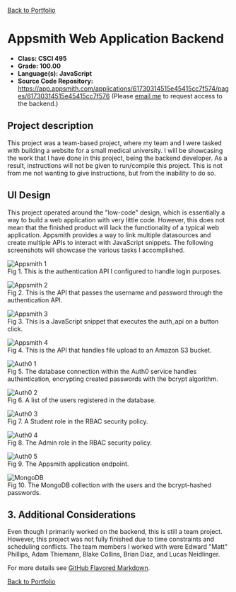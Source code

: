 [Back to Portfolio](./)

Appsmith Web Application Backend
===============

-   **Class: CSCI 495** 
-   **Grade: 100.00**
-   **Language(s): JavaScript**
-   **Source Code Repository:** https://app.appsmith.com/applications/61730314515e45415cc7f574/pages/61730314515e45415cc7f576
    (Please [email me](mailto:HMAckerman@csustudent.net?subject=GitHub%20Access) to request access to the backend.)

## Project description

This project was a team-based project, where my team and I were tasked with building a website for a small medical university. I will be showcasing the work that I have done in this project, being the backend developer. As a result, instructions will not be given to run/compile this project. This is not from me not wanting to give instructions, but from the inability to do so. 

## UI Design

This project operated around the "low-code" design, which is essentially a way to build a web application with very little code. However, this does not mean that the finished product will lack the functionality of a typical web application. Appsmith provides a way to link multiple datasources and create multiple APIs to interact with JavaScript snippets. The following screenshots will showcase the various tasks I accomplished. 

![Appsmith 1](images/appsmithfig1.jpg)<br>
Fig 1. This is the authentication API I configured to handle login purposes.

![Appsmith 2](images/appsmithfig2.jpg)<br>
Fig 2. This is the API that passes the username and password through the authentication API.

![Appsmith 3](images/appsmithfig4.jpg)<br>
Fig 3. This is a JavaScript snippet that executes the auth_api on a button click.

![Appsmith 4](images/appsmithfig3.jpg)<br>
Fig 4. This is the API that handles file upload to an Amazon S3 bucket. 

![Auth0 1](images/auth0fig1.jpg)<br>
Fig 5. The database connection within the Auth0 service handles authentication, encrypting created passwords with the bcrypt algorithm.

![Auth0 2](images/auth0fig2.jpg)<br>
Fig 6. A list of the users registered in the database.

![Auth0 3](images/auth0fig3.jpg)<br>
Fig 7. A Student role in the RBAC security policy.

![Auth0 4](images/auth0fig4.jpg)<br>
Fig 8. The Admin role in the RBAC security policy.

![Auth0 5](images/auth0fig5.jpg)<br>
Fig 9. The Appsmith application endpoint.

![MongoDB](images/mongoDBfig1.jpg)<br>
Fig 10. The MongoDB collection with the users and the bcrypt-hashed passwords. 

## 3. Additional Considerations

Even though I primarily worked on the backend, this is still a team project. However, this project was not fully finished due to time constraints and scheduling conflicts. The team members I worked with were Edward "Matt" Phillips, Adam Thiemann, Blake Collins, Brian Diaz, and Lucas Neidlinger.  

For more details see [GitHub Flavored Markdown](https://guides.github.com/features/mastering-markdown/).

[Back to Portfolio](./)
